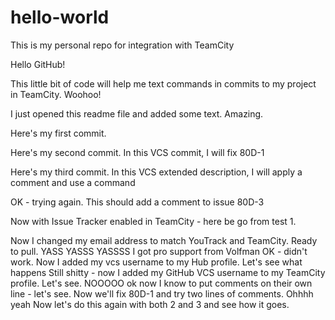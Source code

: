 # hello-world
This is my personal repo for integration with TeamCity

Hello GitHub!

This little bit of code will help me text commands in commits to my project in TeamCity. Woohoo!

I just opened this readme file and added some text. Amazing.


Here's my first commit.

Here's my second commit. In this VCS commit, I will fix 80D-1

Here's my third commit. In this VCS extended description, I will apply a comment and use a command

OK - trying again. This should add a comment to issue 80D-3

Now with Issue Tracker enabled in TeamCity - here be go from test 1.

Now I changed my email address to match YouTrack and TeamCity. Ready to pull.
YASS YASSS YASSSS I got pro support from Volfman
OK - didn't work. Now I added my vcs username to my Hub profile. Let's see what happens
Still shitty - now I added my GitHub VCS username to my TeamCity profile. Let's see.
NOOOOO ok now I know to put comments on their own line - let's see.
Now we'll fix 80D-1 and try two lines of comments. Ohhhh yeah
Now let's do this again with both 2 and 3 and see how it goes.
